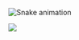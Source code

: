 ![Snake animation](https://github.com/leodantas96/leodantas96/blob/output/github-contribution-grid-snake.svg)



<a href="https://www.linkedin.com/in/leonardo-dantas-rodrigues/" target="_blank"><img src="https://img.shields.io/badge/-LinkedIn-%230077B5?style=for-the-badge&logo=linkedin&logoColor=white" target="_blank"></a>
